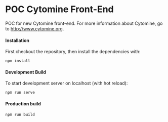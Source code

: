 # POC Cytomine Front-End

POC for new Cytomine front-end. For more information about Cytomine, go to http://www.cytomine.org.

#### Installation
First checkout the repository, then install the dependencies with:

    npm install

#### Development Build
To start development server on localhost (with hot reload):

    npm run serve

#### Production build
    npm run build
